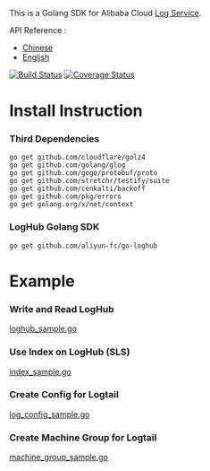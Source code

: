 This is a Golang SDK for Alibaba Cloud [Log Service](https://sls.console.aliyun.com/).

API Reference :

* [Chinese](https://help.aliyun.com/document_detail/29007.html)
* [English](https://intl.aliyun.com/help/doc-detail/29007.htm)

[![Build Status](https://travis-ci.org/aliyun-fc/go-loghub.svg?branch=master)](https://travis-ci.org/aliyun-fc/go-loghub)
[![Coverage Status](https://coveralls.io/repos/github/aliyun-fc/go-loghub/badge.svg?branch=master&foo=bar)](https://coveralls.io/github/aliyun-fc/go-loghub?branch=master&foo=bar)


# Install Instruction

### Third Dependencies

```
go get github.com/cloudflare/golz4
go get github.com/golang/glog
go get github.com/gogo/protobuf/proto
go get github.com/stretchr/testify/suite
go get github.com/cenkalti/backoff
go get github.com/pkg/errors
go get golang.org/x/net/context
```

### LogHub Golang SDK

```
go get github.com/aliyun-fc/go-loghub 
```

# Example 

### Write and Read LogHub

[loghub_sample.go](example/loghub/loghub_sample.go)

### Use Index on LogHub (SLS)

[index_sample.go](example/index/index_sample.go)

### Create Config for Logtail

[log_config_sample.go](example/config/log_config_sample.go)

### Create Machine Group for Logtail

[machine_group_sample.go](example/machine_group/machine_group_sample.go)
